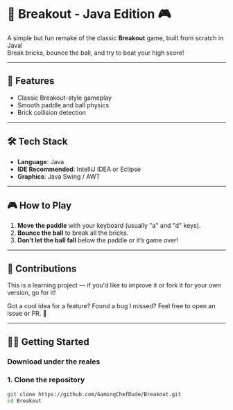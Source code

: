 # 🧱 Breakout - Java Edition 🎮

A simple but fun remake of the classic **Breakout** game, built from scratch in Java!  
Break bricks, bounce the ball, and try to beat your high score!

---

## 🚀 Features

- Classic Breakout-style gameplay
- Smooth paddle and ball physics
- Brick collision detection

---

## 🛠️ Tech Stack

- **Language**: Java
- **IDE Recommended**: IntelliJ IDEA or Eclipse
- **Graphics**: Java Swing / AWT

---

## 🎮 How to Play

1. **Move the paddle** with your keyboard (usually "a" and "d" keys).
2. **Bounce the ball** to break all the bricks.
3. **Don’t let the ball fall** below the paddle or it’s game over!

---

## 🙌 Contributions
This is a learning project — if you'd like to improve it or fork it for your own version, go for it!

Got a cool idea for a feature?
Found a bug I missed?
Feel free to open an issue or PR. 🎉

---

## 🧑‍💻 Getting Started

### Download under the reales

### 1. Clone the repository

```bash
git clone https://github.com/GamingChefDude/Breakout.git
cd Breakout

